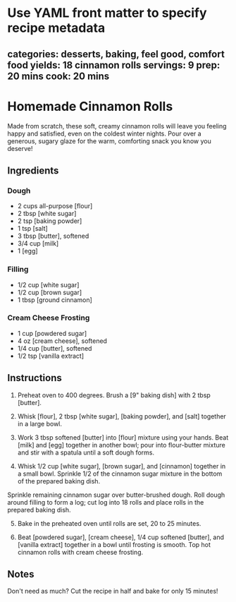 # Use YAML front matter to specify recipe metadata
categories: desserts, baking, feel good, comfort food
yields: 18 cinnamon rolls
servings: 9
prep: 20 mins
cook: 20 mins
---

# Homemade Cinnamon Rolls

Made from scratch, these soft, creamy cinnamon rolls will leave you feeling happy and satisfied, even on the coldest winter nights. Pour over a generous, sugary glaze for the warm, comforting snack you know you deserve!

## Ingredients

### Dough

- 2 cups all-purpose [flour]
- 2 tbsp [white sugar]
- 2 tsp [baking powder]
- 1 tsp [salt]
- 3 tbsp [butter], softened
- 3/4 cup [milk]
- 1 [egg]

### Filling

- 1/2 cup [white sugar]
- 1/2 cup [brown sugar]
- 1 tbsp [ground cinnamon]

### Cream Cheese Frosting

- 1 cup [powdered sugar]
- 4 oz [cream cheese], softened
- 1/4 cup [butter], softened
- 1/2 tsp [vanilla extract]

## Instructions

1. Preheat oven to 400 degrees. Brush a [9" baking dish] with 2 tbsp [butter].

2. Whisk [flour], 2 tbsp [white sugar], [baking powder], and [salt] together in a large bowl.

3. Work 3 tbsp softened [butter] into [flour] mixture using your hands. Beat [milk] and [egg] together in another bowl; pour into flour-butter mixture and stir with a spatula until a soft dough forms.

4. Whisk 1/2 cup [white sugar], [brown sugar], and [cinnamon] together in a small bowl. Sprinkle 1/2 of the cinnamon sugar mixture in the bottom of the prepared baking dish.

Sprinkle remaining cinnamon sugar over butter-brushed dough. Roll dough around filling to form a log; cut log into 18 rolls and place rolls in the prepared baking dish.

5. Bake in the preheated oven until rolls are set, 20 to 25 minutes.

6. Beat [powdered sugar], [cream cheese], 1/4 cup softened [butter], and [vanilla extract] together in a bowl until frosting is smooth. Top hot cinnamon rolls with cream cheese frosting.

## Notes
Don't need as much? Cut the recipe in half and bake for only 15 minutes!